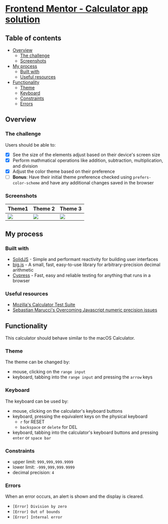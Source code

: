 # [Frontend Mentor - Calculator app solution](https://www.frontendmentor.io/challenges/calculator-app-9lteq5N29)

## Table of contents

- [Overview](#overview)
  - [The challenge](#the-challenge)
  - [Screenshots](#screenshots)
- [My process](#my-process)
  - [Built with](#built-with)
  - [Useful resources](#useful-resources)
- [Functionality](#functionality)
  - [Theme](#theme)
  - [Keyboard](#keyboard)
  - [Constraints](#constraints)
  - [Errors](#errors)

## Overview

### The challenge

Users should be able to:

- [x] See the size of the elements adjust based on their device's screen size
- [x] Perform mathmatical operations like addition, subtraction, multiplication, and division
- [x] Adjust the color theme based on their preference
- [ ] **Bonus**: Have their initial theme preference checked using `prefers-color-scheme` and have any additional changes saved in the browser

### Screenshots

| Theme1                                                    | Theme 2                                                   | Theme 3                                                   |
| --------------------------------------------------------- | --------------------------------------------------------- | --------------------------------------------------------- |
| ![](https://i.postimg.cc/XYxbR2XP/calculator-theme-1.png) | ![](https://i.postimg.cc/LsXp2z18/calculator-theme-2.png) | ![](https://i.postimg.cc/MGF8Tv7b/calculator-theme-3.png) |

## My process

### Built with

- [SolidJS](https://www.solidjs.com/) - Simple and performant reactivity for building user interfaces
- [big.js](https://mikemcl.github.io/big.js/) - A small, fast, easy-to-use library for arbitrary-precision decimal arithmetic
- [Cypress](https://www.cypress.io/) - Fast, easy and reliable testing for anything that runs in a browser

### Useful resources

- [Mozilla's Calculator Test Suite](https://mozilla.github.io/calculator/test/)
- [Sebastian Marucci's Overcoming Javascript numeric precision issues](https://www.avioconsulting.com/blog/overcoming-javascript-numeric-precision-issues)

## Functionality

This calculator should behave similar to the macOS Calculator.

### Theme

The theme can be changed by:

- mouse, clicking on the `range input`
- keyboard, tabbing into the `range input` and pressing the `arrow` keys

### Keyboard

The keyboard can be used by:

- mouse, clicking on the calculator's keyboard buttons
- keyboard, pressing the equivalent keys on the physical keyboard
  - `r` for RESET
  - `backspace` or `delete` for DEL
- keyboard, tabbing into the calculator's keyboard buttons and pressing `enter` or `space bar`

### Constraints

- upper limit: `999,999,999.9999`
- lower limit: `-999,999,999.9999`
- decimal precision: `4`

### Errors

When an error occurs, an alert is shown and the display is cleared.

- `[Error] Division by zero`
- `[Error] Out of bounds`
- `[Error] Internal error`
